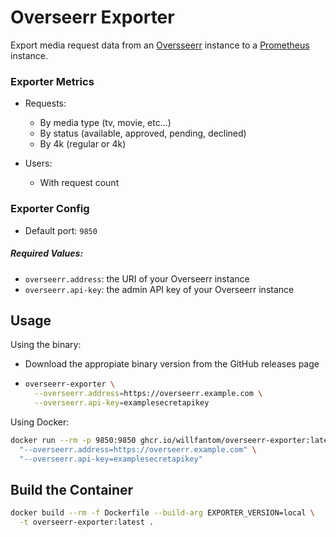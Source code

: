 # Overseerr Exporter

Export media request data from an [Oversseerr](https://overseerr.dev) instance to a [Prometheus](https://prometheus.io) instance.

### Exporter Metrics

 - Requests:
   - By media type (tv, movie, etc...)
   - By status (available, approved, pending, declined)
   - By 4k (regular or 4k)

 - Users:
   - With request count

### Exporter Config

  - Default port: `9850`
  
##### Required Values:
  * `overseerr.address`: the URI of your Overseerr instance
  * `overseerr.api-key`: the admin API key of your Overseerr instance

## Usage

Using the binary:

- Download the appropiate binary version from the GitHub releases page

- ```bash
  overseerr-exporter \
    --overseerr.address=https://overseerr.example.com \
    --overseerr.api-key=examplesecretapikey
  ```

Using Docker:

```bash
docker run --rm -p 9850:9850 ghcr.io/willfantom/overseerr-exporter:latest \
  "--overseerr.address=https://overseerr.example.com" \
  "--overseerr.api-key=examplesecretapikey"
```

## Build the Container

```bash
docker build --rm -f Dockerfile --build-arg EXPORTER_VERSION=local \
  -t overseerr-exporter:latest .
```
